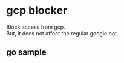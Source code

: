 # gcp blocker

Block access from gcp.  
But, it does not affect the regular google bot.

## go sample